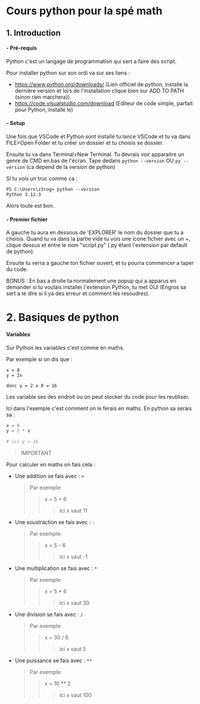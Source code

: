# Cours python pour la spé math

## 1. Introduction

#### - Pré-requis

Python c'est un langage de programmation qui sert a faire des script.

Pour installer python sur son ordi va sur ses liens : 
- https://www.python.org/downloads/ (Lien officiel de python, installe la dernière version et lors de l'installation clique bien sur ADD TO PATH (sinon rien marchera)).
- https://code.visualstudio.com/download (Editeur de code simple, parfait pour Python, installe le)

#### - Setup
Une fois que VSCode et Python sont installé tu lance VSCode et tu va dans FILE>Open Folder et tu créer un dossier et tu choisis se dossier.

Ensuite tu va dans Terminal>New Terminal. Tu devrais voir apparaitre un genre de CMD en bas de l'écran. Tape dedans `python --version` OU `py --version` (ca depend de la version de python)

Si tu vois un truc comme ca : 
```
PS C:\Users\z3rog> python --version
Python 3.12.3
```

Alors toute est bon.

#### - Premier fichier

A gauche tu aura en dessous de 'EXPLORER' le nom du dossier que tu a choisis. Quand tu va dans la partie vide tu vois une icone fichier avec un +, clique dessus et entre le nom "script.py" (.py étant l'extension par default de python).

Ensuite tu verra a gauche ton fichier ouvert, et tu pourra commencer a taper du code.

BONUS : En bas a droite ta normalement une popup qui a apparus en demander si tu voulais installer l'extension Python, tu met OUI (Engros sa sert a te dire si il ya des erreur et comment les resoudres).

# 2. Basiques de python

#### Variables

Sur Python les variables c'est comme en maths.

Par exemple si on dis que :
```
x = 8
y = 2x

donc y = 2 x 8 = 16
```

Les variable ses des endroit ou on peut stocker du code pour les reutiliser.

Ici dans l'exemple c'est comment on le ferais en maths. En python sa serais sa :

```py
x = 8
y = 2 * x

# ici y = 16
```

> IMPORTANT

Pour calculer en maths on fais cela : 
- Une addition se fais avec : `+`
    > Par exemple:
    >> x = 5 + 6
    >>> ici x vaut 11
- Une soustraction se fais avec : `-`
    > Par exemple:
    >> x = 5 - 6
    >>> ici x vaut -1
- Une multiplication se fais avec : `*`
    > Par exemple:
    >> x = 5 * 6
    >>> ici x vaut 30
- Une division se fais avec : `/`
    > Par exemple:
    >> x = 30 / 6
    >>> ici x vaut 5
- Une puissance se fais avec : `**`
    > Par exemple:
    >> x = 10 ** 2
    >>> ici x vaut 100
